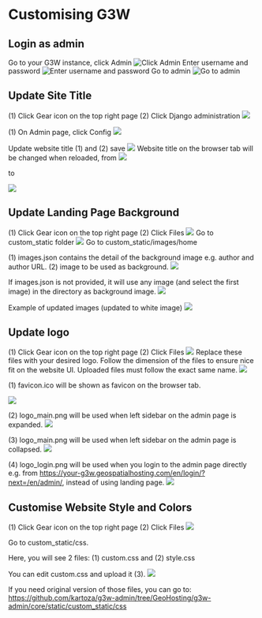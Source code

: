 # Customising G3W

## Login as admin
Go to your G3W instance, click Admin
![Click Admin](img/login_1.png)
Enter username and password
![Enter username and password](img/login_2.png)
Go to admin
![Go to admin](img/go_to_admin.png)

## Update Site Title
(1) Click Gear icon on the top right page
(2) Click Django administration
![](img/site_title_1.png)

(1) On Admin page, click Config
![](img/site_title_2.png)

Update website title (1) and (2) save
![](img/site_title_3.png)
Website title on the browser tab will be changed when reloaded, from
![](img/site_title_6.png)

to

![](img/site_title_5.png)

## Update Landing Page Background
(1) Click Gear icon on the top right page
(2) Click Files
![](img/custom_style_1.png)
Go to custom_static folder
![](img/custom_style_2.png)
Go to custom_static/images/home

(1) images.json contains the detail of the background image e.g. author and author URL.
(2) image to be used as background.
![](img/custom_style_3_update_landing_page.png)

If images.json is not provided, it will use any image (and select the first image) in the directory as background image.
![](img/custom_style_4_landing_page_author_info.png)

Example of updated images (updated to white image)
![](img/custom_style_5_landing_page_updated.png)


## Update logo
(1) Click Gear icon on the top right page
(2) Click Files
![](img/custom_style_1.png)
Replace these files with your desired logo. 
Follow the dimension of the files to ensure nice fit on the website UI.
Uploaded files must follow the exact same name.
![](img/custom_logo_1.png)

(1) favicon.ico will be shown as favicon on the browser tab.

![](img/custom_logo_2.png)

(2) logo_main.png will be used when left sidebar on the admin page is expanded.
![](img/custom_logo_3.png)

(3) logo_main.png will be used when left sidebar on the admin page is collapsed.
![](img/custom_logo_4.png)

(4) logo_login.png will be used when you login to the admin page directly e.g. from
https://your-g3w.geospatialhosting.com/en/login/?next=/en/admin/, instead of using landing page.
![](img/custom_logo_5.png)

## Customise Website Style and Colors

(1) Click Gear icon on the top right page
(2) Click Files
![](img/custom_style_1.png)

Go to custom_static/css.

Here, you will see 2 files: (1) custom.css and (2) style.css

You can edit custom.css and upload it (3).
![](img/custom_style_1_css.png)

If you need original version of those files, you can go to:
https://github.com/kartoza/g3w-admin/tree/GeoHosting/g3w-admin/core/static/custom_static/css